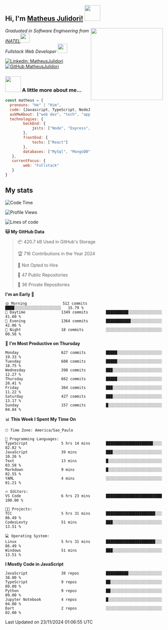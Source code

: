 <h2> Hi, I'm <a href="https://matheusjulidori.github.io" target="_blank">Matheus Julidori!</a> <img src="https://media.giphy.com/media/12oufCB0MyZ1Go/giphy.gif" width="50"></h2>
<img align='right' src="https://media.giphy.com/media/3oKIPnAiaMCws8nOsE/giphy.gif" width="230" height="auto">
<p><em>Graduated in Software Engineering from <a href="http://www.inatel.br" target="_blank">INATEL</a><img src="https://media.giphy.com/media/fYSnHlufseco8Fh93Z/giphy.gif" width="30"></br>
  Fullstack Web Developer <img src="https://media.giphy.com/media/WUlplcMpOCEmTGBtBW/giphy.gif" width="30">
</em></p>

[![Linkedin: MatheusJulidori](https://img.shields.io/badge/-MatheusJulidori-blue?style=flat-square&logo=Linkedin&logoColor=white&link=https://www.linkedin.com/in/MatheusJulidori/)](https://www.linkedin.com/in/MatheusJulidori/)
[![GitHub MatheusJulidori](https://img.shields.io/github/followers/matheusjulidori?label=follow&style=social)](https://github.com/MatheusJulidori)


### <img src="https://media.giphy.com/media/VgCDAzcKvsR6OM0uWg/giphy.gif" width="50"> A little more about me...  

```javascript
const matheus = {
  pronouns: "He" | "Him",
  code: [Javascript, TypeScript, NodeJS, Express, NestJS, React, MySQL, MongoDB, HTML, CSS, Python, Django, PostgreSQL],
  askMeAbout: ["web dev", "tech", "app dev", "games"],
  technologies: {
        backEnd: {
            js\ts: ["Node", "Express", "NestJS"]
        },
        frontEnd: {
            techs: ["React"]
        },
        databases: ["MySql", "MongoDB", "PostgreSQL"],
   },
   currentFocus: {
        web: "Fullstack"
   }
}
```
<h2>My stats</h2>

<!--START_SECTION:waka-->
![Code Time](http://img.shields.io/badge/Code%20Time-716%20hrs%2040%20mins-blue)

![Profile Views](http://img.shields.io/badge/Profile%20Views-0-blue)

![Lines of code](https://img.shields.io/badge/From%20Hello%20World%20I%27ve%20Written-7.2%20million%20lines%20of%20code-blue)

**🐱 My GitHub Data** 

> 📦 420.7 kB Used in GitHub's Storage 
 > 
> 🏆 716 Contributions in the Year 2024
 > 
> 🚫 Not Opted to Hire
 > 
> 📜 47 Public Repositories 
 > 
> 🔑 36 Private Repositories 
 > 
**I'm an Early 🐤** 

```text
🌞 Morning                512 commits         ████░░░░░░░░░░░░░░░░░░░░░   15.79 % 
🌆 Daytime                1349 commits        ██████████░░░░░░░░░░░░░░░   41.60 % 
🌃 Evening                1364 commits        ███████████░░░░░░░░░░░░░░   42.06 % 
🌙 Night                  18 commits          ░░░░░░░░░░░░░░░░░░░░░░░░░   00.56 % 
```
📅 **I'm Most Productive on Thursday** 

```text
Monday                   627 commits         █████░░░░░░░░░░░░░░░░░░░░   19.33 % 
Tuesday                  608 commits         █████░░░░░░░░░░░░░░░░░░░░   18.75 % 
Wednesday                398 commits         ███░░░░░░░░░░░░░░░░░░░░░░   12.27 % 
Thursday                 662 commits         █████░░░░░░░░░░░░░░░░░░░░   20.41 % 
Friday                   364 commits         ███░░░░░░░░░░░░░░░░░░░░░░   11.22 % 
Saturday                 427 commits         ███░░░░░░░░░░░░░░░░░░░░░░   13.17 % 
Sunday                   157 commits         █░░░░░░░░░░░░░░░░░░░░░░░░   04.84 % 
```


📊 **This Week I Spent My Time On** 

```text
🕑︎ Time Zone: America/Sao_Paulo

💬 Programming Languages: 
TypeScript               5 hrs 14 mins       █████████████████████░░░░   82.02 % 
JavaScript               39 mins             ███░░░░░░░░░░░░░░░░░░░░░░   10.26 % 
Text                     13 mins             █░░░░░░░░░░░░░░░░░░░░░░░░   03.58 % 
Markdown                 9 mins              █░░░░░░░░░░░░░░░░░░░░░░░░   02.55 % 
YAML                     4 mins              ░░░░░░░░░░░░░░░░░░░░░░░░░   01.21 % 

🔥 Editors: 
VS Code                  6 hrs 23 mins       █████████████████████████   100.00 % 

🐱‍💻 Projects: 
TCC                      5 hrs 31 mins       ██████████████████████░░░   86.49 % 
CodesLevty               51 mins             ███░░░░░░░░░░░░░░░░░░░░░░   13.51 % 

💻 Operating System: 
Linux                    5 hrs 31 mins       ██████████████████████░░░   86.49 % 
Windows                  51 mins             ███░░░░░░░░░░░░░░░░░░░░░░   13.51 % 
```

**I Mostly Code in JavaScript** 

```text
JavaScript               38 repos            ██████████░░░░░░░░░░░░░░░   38.00 % 
TypeScript               9 repos             ██░░░░░░░░░░░░░░░░░░░░░░░   09.00 % 
Python                   9 repos             ██░░░░░░░░░░░░░░░░░░░░░░░   09.00 % 
Jupyter Notebook         4 repos             █░░░░░░░░░░░░░░░░░░░░░░░░   04.00 % 
Dart                     2 repos             ░░░░░░░░░░░░░░░░░░░░░░░░░   02.00 % 
```




 Last Updated on 23/11/2024 01:06:55 UTC
<!--END_SECTION:waka-->
